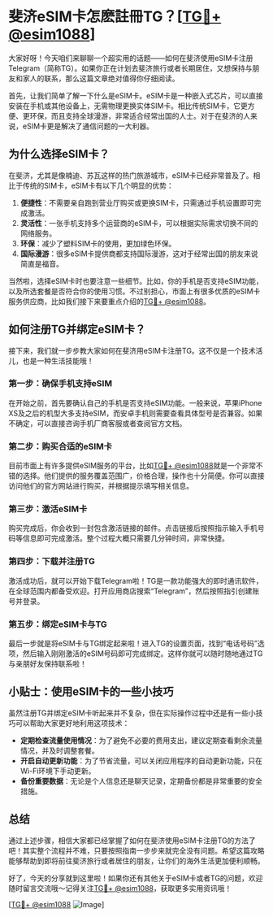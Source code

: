 # 斐济eSIM卡怎麽註冊TG？[[TG💪+ @esim1088](https://t.me/s/esim1088)]

大家好呀！今天咱们来聊聊一个超实用的话题——如何在斐济使用eSIM卡注册Telegram（简称TG）。如果你正在计划去斐济旅行或者长期居住，又想保持与朋友和家人的联系，那么这篇文章绝对值得你仔细阅读。

首先，让我们简单了解一下什么是eSIM卡。eSIM卡是一种嵌入式芯片，可以直接安装在手机或其他设备上，无需物理更换实体SIM卡。相比传统SIM卡，它更方便、更环保，而且支持全球漫游，非常适合经常出国的人士。对于在斐济的人来说，eSIM卡更是解决了通信问题的一大利器。

## 为什么选择eSIM卡？

在斐济，尤其是像楠迪、苏瓦这样的热门旅游城市，eSIM卡已经非常普及了。相比于传统的SIM卡，eSIM卡有以下几个明显的优势：

1. **便捷性**：不需要亲自跑到营业厅购买或更换SIM卡，只需通过手机设置即可完成激活。
2. **灵活性**：一张手机支持多个运营商的eSIM卡，可以根据实际需求切换不同的网络服务。
3. **环保**：减少了塑料SIM卡的使用，更加绿色环保。
4. **国际漫游**：很多eSIM卡提供商都支持国际漫游，这对于经常出国的朋友来说简直是福音。

当然啦，选择eSIM卡时也要注意一些细节。比如，你的手机是否支持eSIM功能，以及所选套餐是否符合你的使用习惯。不过别担心，市面上有很多优质的eSIM卡服务供应商，比如我们接下来要重点介绍的[TG💪+ @esim1088](https://t.me/s/esim1088)。

## 如何注册TG并绑定eSIM卡？

接下来，我们就一步步教大家如何在斐济用eSIM卡注册TG。这不仅是一个技术活儿，也是一种生活技能哦！

### 第一步：确保手机支持eSIM

在开始之前，首先要确认自己的手机是否支持eSIM功能。一般来说，苹果iPhone XS及之后的机型大多支持eSIM，而安卓手机则需要查看具体型号是否兼容。如果不确定，可以直接咨询手机厂商客服或者查阅官方文档。

### 第二步：购买合适的eSIM卡

目前市面上有许多提供eSIM服务的平台，比如[TG💪+ @esim1088](https://t.me/s/esim1088)就是一个非常不错的选择。他们提供的服务覆盖范围广，价格合理，操作也十分简便。你可以直接访问他们的官方网站进行购买，并根据提示填写相关信息。

### 第三步：激活eSIM卡

购买完成后，你会收到一封包含激活链接的邮件。点击链接后按照指示输入手机号码等信息即可完成激活。整个过程大概只需要几分钟时间，非常快捷。

### 第四步：下载并注册TG

激活成功后，就可以开始下载Telegram啦！TG是一款功能强大的即时通讯软件，在全球范围内都备受欢迎。打开应用商店搜索“Telegram”，然后按照指引创建账号并登录。

### 第五步：绑定eSIM卡与TG

最后一步就是将eSIM卡与TG绑定起来啦！进入TG的设置页面，找到“电话号码”选项，然后输入刚刚激活的eSIM号码即可完成绑定。这样你就可以随时随地通过TG与亲朋好友保持联系啦！

## 小贴士：使用eSIM卡的一些小技巧

虽然注册TG并绑定eSIM卡听起来并不复杂，但在实际操作过程中还是有一些小技巧可以帮助大家更好地利用这项技术：

- **定期检查流量使用情况**：为了避免不必要的费用支出，建议定期查看剩余流量情况，并及时调整套餐。
- **开启自动更新功能**：为了节省流量，可以关闭应用程序的自动更新功能，只在Wi-Fi环境下手动更新。
- **备份重要数据**：无论是个人信息还是聊天记录，定期备份都是非常重要的安全措施。

## 总结

通过上述步骤，相信大家都已经掌握了如何在斐济使用eSIM卡注册TG的方法了吧！其实整个流程并不难，只要按照指南一步步来就完全没有问题。希望这篇攻略能够帮助到即将前往斐济旅行或者居住的朋友，让你们的海外生活更加便利顺畅。

好了，今天的分享就到这里啦！如果你还有其他关于eSIM卡或者TG的问题，欢迎随时留言交流哦～记得关注[TG💪+ @esim1088](https://t.me/s/esim1088)，获取更多实用资讯哦！

[[TG💪+ @esim1088](https://t.me/s/esim1088) ![Image](https://i.postimg.cc/4NQfJmqS/Snipaste-2025-05-13-00-14-12.png)]